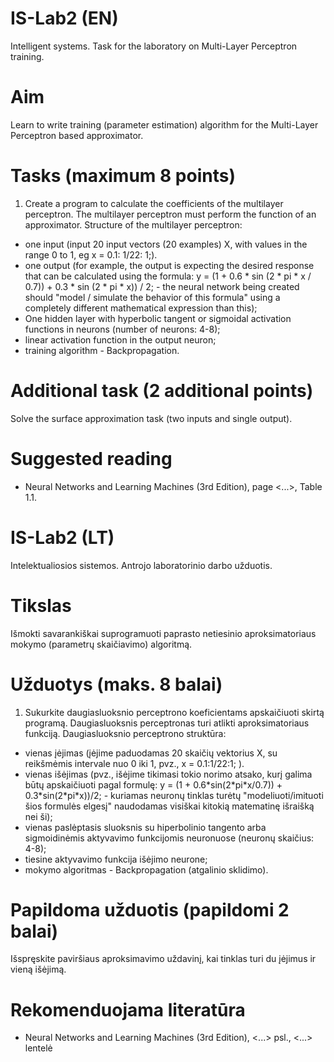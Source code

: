 # IS-Lab2 (EN)
Intelligent systems. Task for the laboratory on Multi-Layer Perceptron training.
# Aim
Learn to write training (parameter estimation) algorithm for the Multi-Layer Perceptron based approximator.
# Tasks (maximum 8 points)
1. Create a program to calculate the coefficients of the multilayer perceptron. The multilayer perceptron must perform the function of an approximator. Structure of the multilayer perceptron:
- one input (input 20 input vectors (20 examples) X, with values in the range 0 to 1, eg x = 0.1: 1/22: 1;).
- one output (for example, the output is expecting the desired response that can be calculated using the formula: y = (1 + 0.6 \* sin (2 \* pi \* x / 0.7)) + 0.3 \* sin (2 \* pi \* x)) / 2; - the neural network being created should "model / simulate the behavior of this formula" using a completely different mathematical expression than this);
- One hidden layer with hyperbolic tangent or sigmoidal activation functions in neurons (number of neurons: 4-8);
- linear activation function in the output neuron;
- training algorithm - Backpropagation.
# Additional task (2 additional points)
Solve the surface approximation task (two inputs and single output).

# Suggested reading
- Neural Networks and Learning Machines (3rd Edition), page <...>, Table 1.1. 

# IS-Lab2 (LT)
Intelektualiosios sistemos. Antrojo laboratorinio darbo užduotis.
# Tikslas
Išmokti savarankiškai suprogramuoti paprasto netiesinio aproksimatoriaus mokymo (parametrų skaičiavimo) algoritmą.
# Užduotys (maks. 8 balai)
1. Sukurkite daugiasluoksnio perceptrono koeficientams apskaičiuoti skirtą programą. Daugiasluoksnis perceptronas turi atlikti aproksimatoriaus funkciją. Daugiasluoksnio perceptrono struktūra:
- vienas įėjimas (įėjime paduodamas 20 skaičių vektorius X, su reikšmėmis intervale nuo 0 iki 1, pvz., x = 0.1:1/22:1; ).
- vienas išėjimas (pvz., išėjime tikimasi tokio norimo atsako, kurį galima būtų apskaičiuoti pagal formulę: y = (1 + 0.6\*sin(2\*pi\*x/0.7)) + 0.3\*sin(2\*pi\*x))/2; - kuriamas neuronų tinklas turėtų "modeliuoti/imituoti šios formulės elgesį" naudodamas visiškai kitokią matematinę išraišką nei ši);
- vienas paslėptasis sluoksnis su hiperbolinio tangento arba sigmoidinėmis aktyvavimo funkcijomis neuronuose (neuronų skaičius: 4-8);
- tiesine aktyvavimo funkcija išėjimo neurone;
- mokymo algoritmas - Backpropagation (atgalinio sklidimo).
# Papildoma užduotis (papildomi 2 balai)
Išspręskite paviršiaus aproksimavimo uždavinį, kai tinklas turi du įėjimus ir vieną išėjimą.
# Rekomenduojama literatūra
- Neural Networks and Learning Machines (3rd Edition), <...> psl., <...> lentelė
